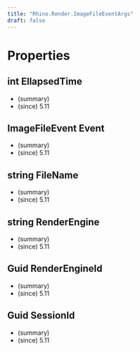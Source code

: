 ```yaml
---
title: "Rhino.Render.ImageFileEventArgs"
draft: false
---
```


# Properties
## int EllapsedTime
- (summary) 
- (since) 5.11
## ImageFileEvent Event
- (summary) 
- (since) 5.11
## string FileName
- (summary) 
- (since) 5.11
## string RenderEngine
- (summary) 
- (since) 5.11
## Guid RenderEngineId
- (summary) 
- (since) 5.11
## Guid SessionId
- (summary) 
- (since) 5.11
